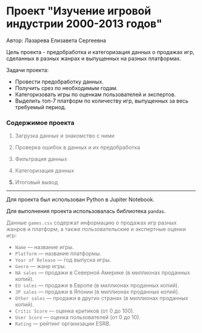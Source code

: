 # Проект "Изучение игровой индустрии 2000-2013 годов"

Автор: Лазарева Елизавета Сергеевна


Цель проекта - предобработка и категоризация данных о продажах игр, сделанных в разных жанрах и выпущенных на разных платформах.


Задачи проекта:
- Провести предобработку данных.
- Получить срез по необходимым годам.
- Категоризовать игры по оценкам пользователей и экспертов.
- Выделить топ-7 платформ по количеству игр, выпущенных за весь требуемый период.

### Содержимое проекта

<font color='#777778'>   
    
1. Загрузка данных и знакомство с ними
    
2. Проверка ошибок в данных и их предобработка  
    
3. Фильтрация данных
       
4. Категоризация данных
      
5. Итоговый вывод</font>


---

Для проекта был использован Python в Jupiter Notebook.

Для выполнения проекта использовалась библиотека `pandas`.

<font color='#777778'>Данные `games.csv` содержат информацию о продажах игр разных жанров и платформ, а также пользовательские и экспертные оценки игр:
* `Name` — название игры.
* `Platform` — название платформы.
* `Year of Release` — год выпуска игры.
* `Genre` — жанр игры.
* `NA sales` — продажи в Северной Америке (в миллионах проданных копий).
* `EU sales` — продажи в Европе (в миллионах проданных копий).
* `JP sales` — продажи в Японии (в миллионах проданных копий).
* `Other sales` — продажи в других странах (в миллионах проданных копий).
* `Critic Score` — оценка критиков (от 0 до 100).
* `User Score` — оценка пользователей (от 0 до 10).
* `Rating` — рейтинг организации ESRB.</font>


